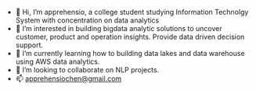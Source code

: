 - 👋 Hi, I’m apprehensio, a college student studying Information Technolgy System with concentration on data analytics
- 👀 I’m interested in building bigdata analytic solutions to uncover customer, product and operation insights. Provide data driven decision support.
- 🌱 I’m currently learning how to building data lakes and data warehouse using AWS data analytics.
- 💞️ I’m looking to collaborate on NLP projects.
- 📫 apprehensiochen@gmail.com

<!---
apprehensio/apprehensio is a ✨ special ✨ repository because its `README.md` (this file) appears on your GitHub profile.
You can click the Preview link to take a look at your changes.
--->
